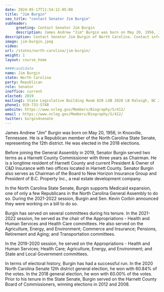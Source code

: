 ```yaml
---
date: 2024-05-17T11:54:12-05:00
title: "Jim Burgin"
seo_title: "contact Senator Jim Burgin"
subheader:
     greeting: Contact Senator Jim Burgin
     description: James Andrew "Jim" Burgin was born on May 20, 1956, in Knoxville, Tennessee. He is a Republican member of the North Carolina State Senate, representing the 12th district. He was elected in the 2018 elections. 
description: Contact Senator Jim Burgin of North Carolina. Contact information for Jim Burgin includes email address, phone number, and mailing address.
image: jim-burgin.jpeg
video:
url: /states/north-carolina/jim-burgin/
weight: 1
layout: course_home

####candidate
name: Jim Burgin
state: North Carolina
party: Republican
role: Senator
inoffice: current
elected: 2019
mailing1: State Legislative Building Room 620 LOB 2020 LB Raleigh, NC 27603-2808
phone1: 919-733-5748
website: https://www.ncleg.gov/Members/Biography/S/412/
email : https://www.ncleg.gov/Members/Biography/S/412/
twitter: burgin4senate
---
```

James Andrew "Jim" Burgin was born on May 20, 1956, in Knoxville, Tennessee. He is a Republican member of the North Carolina State Senate, representing the 12th district. He was elected in the 2018 elections. 

Before joining the General Assembly in 2019, Senator Burgin served two terms as a Harnett County Commissioner with three years as Chairman. He is a longtime resident of Harnett County and current President & Owner of C&D Insurance with two offices located in Harnett County. Senator Burgin also serves as Chairman of the Board to New Horizon Insurance Group and President of B.C. Property Inc., a real estate development company.

In the North Carolina State Senate, Burgin supports Medicaid expansion, one of only a few Republicans in the North Carolina General Assembly to do so. During the 2021-2022 session, Burgin and Sen. Kevin Corbin announced they were working on a bill to do so. 

Burgin has served on several committees during his tenure. In the 2021-2022 session, he served as the chair of the Appropriations - Health and Human Services and Health Care committees. He also served on the Agriculture, Energy, and Environment; Commerce and Insurance; Pensions, Retirement and Aging; and Transportation committees.

In the 2019-2020 session, he served on the Appropriations - Health and Human Services; Health Care; Agriculture, Energy, and Environment; and State and Local Government committees.

In terms of electoral history, Burgin has had a successful run. In the 2020 North Carolina Senate 12th district general election, he won with 60.84% of the votes. In the 2018 general election, he won with 60.00% of the votes. Prior to his tenure in the State Senate, Burgin served on the Harnett County Board of Commissioners, winning elections in 2012 and 2008.

